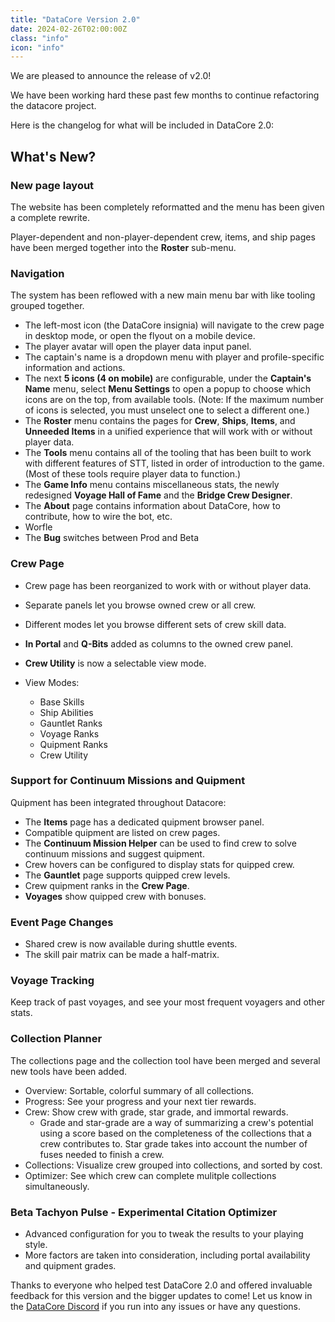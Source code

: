 ```yaml
---
title: "DataCore Version 2.0"
date: 2024-02-26T02:00:00Z
class: "info"
icon: "info"
---
```


We are pleased to announce the release of v2.0!

We have been working hard these past few months to continue refactoring the datacore project. 

Here is the changelog for what will be included in DataCore 2.0:

## What's New?

### New page layout
The website has been completely reformatted and the menu has been given a complete rewrite.

Player-dependent and non-player-dependent crew, items, and ship pages have been merged together into the **Roster** sub-menu.

### Navigation

The system has been reflowed with a new main menu bar with like tooling grouped together.

- The left-most icon (the DataCore insignia) will navigate to the crew page in desktop mode, or open the flyout on a mobile device.
- The player avatar will open the player data input panel.
- The captain's name is a dropdown menu with player and profile-specific information and actions.
- The next **5 icons (4 on mobile)** are configurable, under the **Captain's Name** menu, select **Menu Settings** to open a popup to choose which icons are on the top, from available tools. (Note: If the maximum number of icons is selected, you must unselect one to select a different one.)
- The **Roster** menu contains the pages for **Crew**, **Ships**, **Items**, and **Unneeded Items** in a unified experience that will work with or without player data.
- The **Tools** menu contains all of the tooling that has been built to work with different features of STT, listed in order of introduction to the game. (Most of these tools require player data to function.)
- The **Game Info** menu contains miscellaneous stats, the newly redesigned **Voyage Hall of Fame** and the **Bridge Crew Designer**.
- The **About** page contains information about DataCore, how to contribute, how to wire the bot, etc.
- Worfle
- The **Bug** switches between Prod and Beta

### Crew Page

- Crew page has been reorganized to work with or without player data.
- Separate panels let you browse owned crew or all crew.
- Different modes let you browse different sets of crew skill data.
- **In Portal** and **Q-Bits** added as columns to the owned crew panel.
- **Crew Utility** is now a selectable view mode.

- View Modes:
    - Base Skills
    - Ship Abilities
    - Gauntlet Ranks
    - Voyage Ranks
    - Quipment Ranks
    - Crew Utility

### Support for Continuum Missions and Quipment

Quipment has been integrated throughout Datacore:

- The **Items** page has a dedicated quipment browser panel.
- Compatible quipment are listed on crew pages.
- The **Continuum Mission Helper** can be used to find crew to solve continuum missions and suggest quipment.
- Crew hovers can be configured to display stats for quipped crew.
- The **Gauntlet** page supports quipped crew levels.
- Crew quipment ranks in the **Crew Page**.
- **Voyages** show quipped crew with bonuses.

### Event Page Changes

- Shared crew is now available during shuttle events.
- The skill pair matrix can be made a half-matrix.

### Voyage Tracking

Keep track of past voyages, and see your most frequent voyagers and other stats.

### Collection Planner

The collections page and the collection tool have been merged and several new tools have been added.

- Overview: Sortable, colorful summary of all collections.
- Progress: See your progress and your next tier rewards.
- Crew: Show crew with grade, star grade, and immortal rewards.
    - Grade and star-grade are a way of summarizing a crew's potential using a score based on the completeness of the collections that a crew contributes to. Star grade takes into account the number of fuses needed to finish a crew.
- Collections: Visualize crew grouped into collections, and sorted by cost.
- Optimizer: See which crew can complete mulitple collections simultaneously.

### Beta Tachyon Pulse - Experimental Citation Optimizer

- Advanced configuration for you to tweak the results to your playing style.
- More factors are taken into consideration, including portal availability and quipment grades.



Thanks to everyone who helped test DataCore 2.0 and offered invaluable feedback for this version and the bigger updates to come! Let us know in the [DataCore Discord](https://discord.gg/2SY8W7Aeme) if you run into any issues or have any questions.